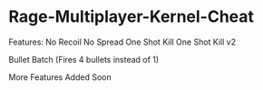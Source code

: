 # Rage-Multiplayer-Kernel-Cheat

Features:
No Recoil
No Spread
One Shot Kill
One Shot Kill v2

Bullet Batch (Fires 4 bullets instead of 1)


More Features Added Soon
